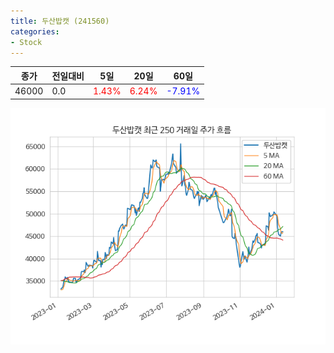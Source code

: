 ```yaml
---
title: 두산밥캣 (241560)
categories:
- Stock
---
```


|종가|전일대비|5일|20일|60일|
|----|--------|---|----|----|
|46000|0.0|<span style="color: red">1.43%</span>|<span style="color: red">6.24%</span>|<span style="color: blue">-7.91%</span>|

<!-- more -->

![241560](/assets/images/stock/241560.png)
